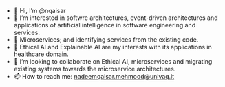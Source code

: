 - 👋 Hi, I’m @nqaisar
- 👀 I’m interested in softwre architectures, event-driven architectures and applications of artificial intelligence in software engineering  and services.
- 🌱 Microservices; and identifying services from the existing code.
- 🌱 Ethical AI and Explainable AI are my interests with its applications in healthcare domain. 
- 💞️ I’m looking to collaborate on Ethical AI, microservices and migrating existing systems towards the microservice architectures. 
- 📫 How to reach me: nadeemqaisar.mehmood@univaq.it 

<!---
nqaisar/nqaisar is a ✨ special ✨ repository because its `README.md` (this file) appears on your GitHub profile.
You can click the Preview link to take a look at your changes.
--->
